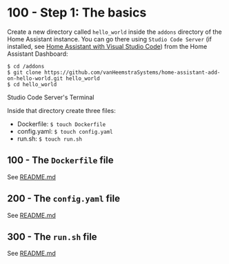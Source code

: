 # 100 - Step 1: The basics

Create a new directory called ```hello_world``` inside the ```addons``` directory of the Home Assistant instance. You can go there using ```Studio Code Server``` (if installed, see [Home Assistant with Visual Studio Code](https://github.com/vanHeemstraSystems/home-assistant-with-visual-studio-code)) from the Home Assistant Dashboard:

```
$ cd /addons
$ git clone https://github.com/vanHeemstraSystems/home-assistant-add-on-hello-world.git hello_world
$ cd hello_world
```

Studio Code Server's Terminal

Inside that directory create three files:
- Dockerfile: ```$ touch Dockerfile```
- config.yaml: ```$ touch config.yaml```
- run.sh: ```$ touch run.sh```

## 100 - The ```Dockerfile``` file

See [README.md](./100/README.md)

## 200 - The ```config.yaml``` file

See [README.md](./200/README.md)

## 300 - The ```run.sh``` file

See [README.md](./300/README.md)
